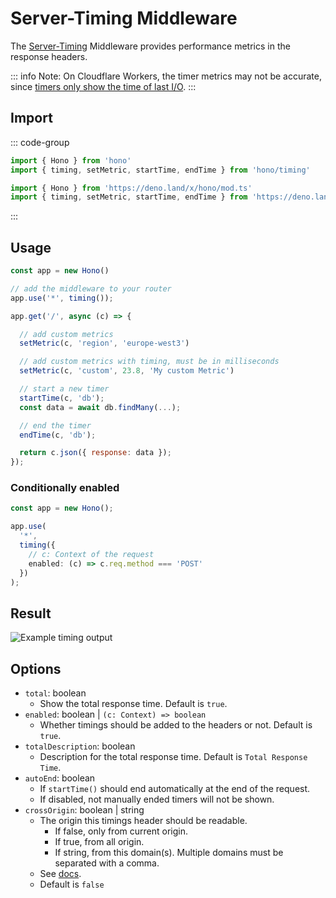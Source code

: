 # Server-Timing Middleware

The [Server-Timing](https://developer.mozilla.org/en-US/docs/Web/HTTP/Headers/Server-Timing) Middleware provides
performance metrics in the response headers.

::: info
Note: On Cloudflare Workers, the timer metrics may not be accurate,
since [timers only show the time of last I/O](https://developers.cloudflare.com/workers/learning/security-model/#step-1-disallow-timers-and-multi-threading).
:::

## Import

::: code-group

```ts [npm]
import { Hono } from 'hono'
import { timing, setMetric, startTime, endTime } from 'hono/timing'
```

```ts [Deno]
import { Hono } from 'https://deno.land/x/hono/mod.ts'
import { timing, setMetric, startTime, endTime } from 'https://deno.land/x/hono/middleware.ts'
```

:::

## Usage

```js
const app = new Hono()

// add the middleware to your router
app.use('*', timing());

app.get('/', async (c) => {

  // add custom metrics
  setMetric(c, 'region', 'europe-west3')

  // add custom metrics with timing, must be in milliseconds
  setMetric(c, 'custom', 23.8, 'My custom Metric')

  // start a new timer
  startTime(c, 'db');
  const data = await db.findMany(...);

  // end the timer
  endTime(c, 'db');

  return c.json({ response: data });
});
```

### Conditionally enabled

```ts
const app = new Hono();

app.use(
  '*',
  timing({
    // c: Context of the request
    enabled: (c) => c.req.method === 'POST'
  })
);
```

## Result

![Example timing output](/images/timing-example.png)

## Options

- `total`: boolean
    - Show the total response time. Default is `true`.
- `enabled`: boolean | `(c: Context) => boolean`
    - Whether timings should be added to the headers or not. Default is `true`.
- `totalDescription`: boolean
    - Description for the total response time. Default is `Total Response Time`.
- `autoEnd`: boolean
    - If `startTime()` should end automatically at the end of the request.
    - If disabled, not manually ended timers will not be shown.
- `crossOrigin`: boolean | string
    - The origin this timings header should be readable.
        - If false, only from current origin.
        - If true, from all origin.
        - If string, from this domain(s). Multiple domains must be separated with a comma.
    - See [docs](https://developer.mozilla.org/en-US/docs/Web/HTTP/Headers/Timing-Allow-Origin).
    - Default is `false`
